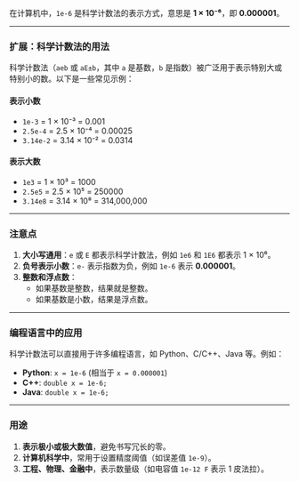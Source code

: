 在计算机中，`1e-6` 是科学计数法的表示方式，意思是 **1 × 10⁻⁶**，即 **0.000001**。

---

### 扩展：科学计数法的用法

科学计数法（`aeb` 或 `aE±b`，其中 `a` 是基数，`b` 是指数）被广泛用于表示特别大或特别小的数。以下是一些常见示例：

#### 表示小数
- `1e-3` = 1 × 10⁻³ = 0.001
- `2.5e-4` = 2.5 × 10⁻⁴ = 0.00025
- `3.14e-2` = 3.14 × 10⁻² = 0.0314

#### 表示大数
- `1e3` = 1 × 10³ = 1000
- `2.5e5` = 2.5 × 10⁵ = 250000
- `3.14e8` = 3.14 × 10⁸ = 314,000,000

---

### 注意点
1. **大小写通用**：`e` 或 `E` 都表示科学计数法，例如 `1e6` 和 `1E6` 都表示 1 × 10⁶。
2. **负号表示小数**：`e-` 表示指数为负，例如 `1e-6` 表示 **0.000001**。
3. **整数和浮点数**：
   - 如果基数是整数，结果就是整数。
   - 如果基数是小数，结果是浮点数。

---

### 编程语言中的应用

科学计数法可以直接用于许多编程语言，如 Python、C/C++、Java 等。例如：
- **Python**: `x = 1e-6` (相当于 `x = 0.000001`)
- **C++**: `double x = 1e-6;`
- **Java**: `double x = 1e-6;`

---

### 用途
1. **表示极小或极大数值**，避免书写冗长的零。
2. **计算机科学中**，常用于设置精度阈值（如误差值 `1e-9`）。
3. **工程、物理、金融中**，表示数量级（如电容值 `1e-12 F` 表示 1 皮法拉）。